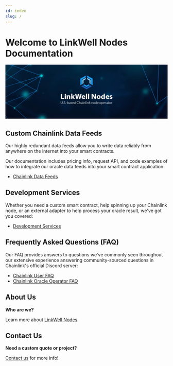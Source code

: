 ```yaml
---
id: index
slug: /
---
```


# Welcome to LinkWell Nodes Documentation

![LinkWell Nodes - U.S.-based Chainlink node operator](/img/lw-banner_1080x360_Docs-Home.webp "LinkWell Nodes - U.S.-based Chainlink node operator")

## Custom Chainlink Data Feeds

Our highly redundant data feeds allow you to write data reliably from anywhere on the internet into your smart contracts. 

Our documentation includes pricing info, request API, and code examples of how to integrate our oracle data feeds into your smart contract application:

- [Chainlink Data Feeds](/services/direct-request-jobs/Jobs-and-Pricing)

## Development Services

Whether you need a custom smart contract, help spinning up your Chainlink node, or an external adapter to help process your oracle result, we've got you covered:

- [Development Services](/services/Development-Services)

## Frequently Asked Questions (FAQ)

Our FAQ provides answers to questions we've commonly seen throughout our extensive experience answering community-sourced questions in Chainlink's official Discord server:

- [Chainlink User FAQ](/knowledgebase/faq/Chainlink-Users)
- [Chainlink Oracle Operator FAQ](/knowledgebase/faq/Chainlink-Operators)

## About Us

**Who are we?** 

Learn more about [LinkWell Nodes](/about).

## Contact Us

**Need a custom quote or project?** 

[Contact us](https://linkwellnodes.io/Home.html#contact-us) for more info!